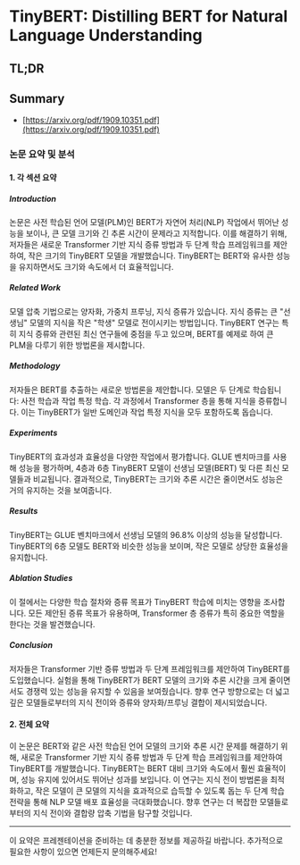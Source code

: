 # TinyBERT: Distilling BERT for Natural Language Understanding
## TL;DR
## Summary
- [https://arxiv.org/pdf/1909.10351.pdf](https://arxiv.org/pdf/1909.10351.pdf)

### 논문 요약 및 분석

#### 1. 각 섹션 요약

##### Introduction
논문은 사전 학습된 언어 모델(PLM)인 BERT가 자연어 처리(NLP) 작업에서 뛰어난 성능을 보이나, 큰 모델 크기와 긴 추론 시간이 문제라고 지적합니다. 이를 해결하기 위해, 저자들은 새로운 Transformer 기반 지식 증류 방법과 두 단계 학습 프레임워크를 제안하여, 작은 크기의 TinyBERT 모델을 개발했습니다. TinyBERT는 BERT와 유사한 성능을 유지하면서도 크기와 속도에서 더 효율적입니다.

##### Related Work
모델 압축 기법으로는 양자화, 가중치 프루닝, 지식 증류가 있습니다. 지식 증류는 큰 "선생님" 모델의 지식을 작은 "학생" 모델로 전이시키는 방법입니다. TinyBERT 연구는 특히 지식 증류와 관련된 최신 연구들에 중점을 두고 있으며, BERT를 예제로 하여 큰 PLM을 다루기 위한 방법론을 제시합니다.

##### Methodology
저자들은 BERT를 추출하는 새로운 방법론을 제안합니다. 모델은 두 단계로 학습됩니다: 사전 학습과 작업 특정 학습. 각 과정에서 Transformer 층을 통해 지식을 증류합니다. 이는 TinyBERT가 일반 도메인과 작업 특정 지식을 모두 포함하도록 돕습니다.

##### Experiments
TinyBERT의 효과성과 효율성을 다양한 작업에서 평가합니다. GLUE 벤치마크를 사용해 성능을 평가하며, 4층과 6층 TinyBERT 모델이 선생님 모델(BERT) 및 다른 최신 모델들과 비교됩니다. 결과적으로, TinyBERT는 크기와 추론 시간은 줄이면서도 성능은 거의 유지하는 것을 보여줍니다.

##### Results
TinyBERT는 GLUE 벤치마크에서 선생님 모델의 96.8% 이상의 성능을 달성합니다. TinyBERT의 6층 모델도 BERT와 비슷한 성능을 보이며, 작은 모델로 상당한 효율성을 유지합니다.

##### Ablation Studies
이 절에서는 다양한 학습 절차와 증류 목표가 TinyBERT 학습에 미치는 영향을 조사합니다. 모든 제안된 증류 목표가 유용하며, Transformer 층 증류가 특히 중요한 역할을 한다는 것을 발견했습니다.

##### Conclusion
저자들은 Transformer 기반 증류 방법과 두 단계 프레임워크를 제안하여 TinyBERT를 도입했습니다. 실험을 통해 TinyBERT가 BERT 모델의 크기와 추론 시간을 크게 줄이면서도 경쟁력 있는 성능을 유지할 수 있음을 보여줬습니다. 향후 연구 방향으로는 더 넓고 깊은 모델들로부터의 지식 전이와 증류와 양자화/프루닝 결합이 제시되었습니다.

#### 2. 전체 요약

이 논문은 BERT와 같은 사전 학습된 언어 모델의 크기와 추론 시간 문제를 해결하기 위해, 새로운 Transformer 기반 지식 증류 방법과 두 단계 학습 프레임워크를 제안하여 TinyBERT를 개발했습니다. TinyBERT는 BERT 대비 크기와 속도에서 훨씬 효율적이며, 성능 유지에 있어서도 뛰어난 성과를 보입니다. 이 연구는 지식 전이 방법론을 최적화하고, 작은 모델이 큰 모델의 지식을 효과적으로 습득할 수 있도록 돕는 두 단계 학습 전략을 통해 NLP 모델 배포 효율성을 극대화했습니다. 향후 연구는 더 복잡한 모델들로부터의 지식 전이와 결합량 압축 기법을 탐구할 것입니다.

---
이 요약은 프레젠테이션을 준비하는 데 충분한 정보를 제공하길 바랍니다. 추가적으로 필요한 사항이 있으면 언제든지 문의해주세요!
